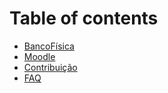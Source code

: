 # Table of contents

* [BancoFísica](README.md)
* [Moodle](moodle.md)
* [Contribuição](contribuicao.md)
* [FAQ](faq.md)


